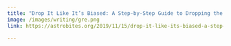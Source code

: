 ```yaml
---
title: "Drop It Like It’s Biased: A Step-by-Step Guide to Dropping the GRE"
image: /images/writing/gre.png
link: https://astrobites.org/2019/11/15/drop-it-like-its-biased-a-step-by-step-guide-to-dropping-the-gre/

---
```

